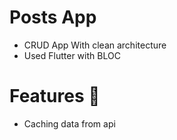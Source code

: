 # Posts App
- CRUD App With clean architecture
- Used Flutter with BLOC 
# Features 🎯
- Caching data from api
